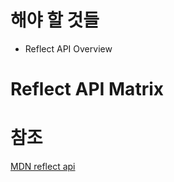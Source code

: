 # 해야 할 것들
* Reflect API Overview

# Reflect API Matrix

# 참조
[MDN reflect api](https://developer.mozilla.org/ko/docs/Web/JavaScript/Reference/Global_Objects/Reflect)